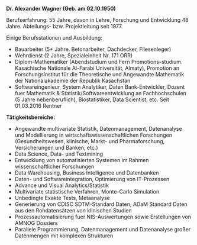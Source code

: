 **Dr. Alexander Wagner (Geb. am 02.10.1950)**

Berufserfahrung: 55 Jahre, davon in Lehre, Forschung und Entwicklung 48 Jahre. Abteilungs- bzw. Projektleitung seit 1977.

Einige Berufsstationen und Ausbildung:

-   Bauarbeiter (5+ Jahre. Betonarbeiter, Dachdecker, Fliesenleger)
-   Wehrdienst (2 Jahre, Spezialeinheit Nr. 171 ORR)
-   Diplom-Mathematiker (Abendstudium und Fern Promotions-studium. Kasachische Nationale Al-Farabi Universität, Almaty), Promotion an Forschungsinstitut für die Theoretische und Angewandte Mathematik der Nationalakademie der Republik Kasachstan
-   Softwareingenieur, System Analytiker, Daten Bank-Entwickler, Dozent fuer Mathematik & Statistik/Softwareentwicklung an Fachhochschulen (5 Jahre nebenberuflich), Biostatistiker, Data Scientist, etc. Seit 01.03.2016 Rentner

**Tätigkeitsbereiche:**

-   Angewandte multivariate Statistik, Datenmanagement, Datenanalyse und Modellierung in wirtschaftswissenschaftlichen Forschungen (Gesundheitswesen, klinische, Markt- und Pharmaforschung, Versicherungen und Banken, etc.)
-   Data Science, Data- und Textmining
-   Entwicklung von automatisierten Systemen im Rahmen wissenschaftlicher Forschungen
-   Data Warehousing, Business Intelligence und Datenbanken
-   Daten- und Softwareintegration, Optimierung von IT-Prozessen
-   Advance und Visual Analytics/Statistik
-   Multivariate statistische Verfahren, Monte-Carlo Simulation
-   Unbedingte Exakte Tests, Metaanalyse
-   Generierung von CDISC SDTM-Standard Daten, ADaM Standard Daten aus den Rohdatensätzen von klinischen Studien
-   Prozessautomatisierung fuer NIS-Auswertungen sowie Erstellungen von AMNOG Dossiers
-   Parallele Programmierung, Datenmanagement und Datenanalyse großer Datenmengen mit komplexen Strukturen
